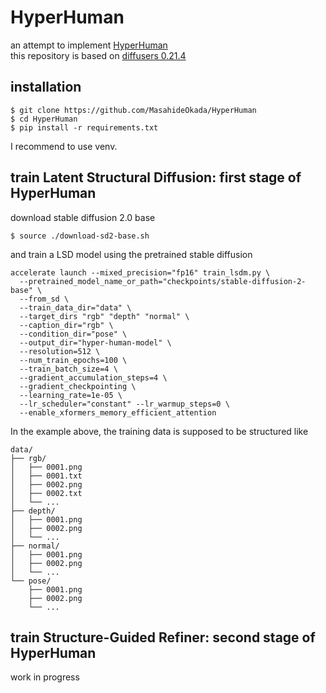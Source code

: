 # HyperHuman
an attempt to implement [HyperHuman](https://arxiv.org/abs/2310.08579) \
this repository is based on [diffusers 0.21.4](https://github.com/huggingface/diffusers/tree/v0.21.4)
## installation
```
$ git clone https://github.com/MasahideOkada/HyperHuman
$ cd HyperHuman
$ pip install -r requirements.txt
```
I recommend to use venv. 

## train Latent Structural Diffusion: first stage of HyperHuman
download stable diffusion 2.0 base
```
$ source ./download-sd2-base.sh
```
and train a LSD model using the pretrained stable diffusion
```
accelerate launch --mixed_precision="fp16" train_lsdm.py \
  --pretrained_model_name_or_path="checkpoints/stable-diffusion-2-base" \
  --from_sd \
  --train_data_dir="data" \
  --target_dirs "rgb" "depth" "normal" \
  --caption_dir="rgb" \
  --condition_dir="pose" \
  --output_dir="hyper-human-model" \
  --resolution=512 \
  --num_train_epochs=100 \
  --train_batch_size=4 \
  --gradient_accumulation_steps=4 \
  --gradient_checkpointing \
  --learning_rate=1e-05 \
  --lr_scheduler="constant" --lr_warmup_steps=0 \
  --enable_xformers_memory_efficient_attention
```
In the example above, the training data is supposed to be structured like
```
data/
├── rgb/
│   ├── 0001.png
│   ├── 0001.txt
│   ├── 0002.png
│   ├── 0002.txt
│   └── ...
├── depth/
│   ├── 0001.png
│   ├── 0002.png
│   └── ...
├── normal/
│   ├── 0001.png
│   ├── 0002.png
│   └── ...
└── pose/
    ├── 0001.png
    ├── 0002.png
    └── ...
```

## train Structure-Guided Refiner: second stage of HyperHuman
work in progress
